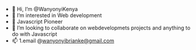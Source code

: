 - 👋 Hi, I’m @WanyonyiKenya
- 👀 I’m interested in Web development
- 🌱 Javascript Pioneer
- 💞️ I’m looking to collaborate on webdevelopmets projects and anything to do with Javascript
- 📫 1.email @wanyonyibrianke@gmail.com


<!---
WanyonyiKenya/WanyonyiKenya is a ✨ special ✨ repository because its `README.md` (this file) appears on your GitHub profile.
You can click the Preview link to take a look at your changes.
--->
